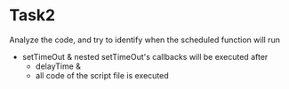 # Task2
Analyze the code, and try to identify when the scheduled function will run
* setTimeOut & nested setTimeOut's callbacks will be executed after 
  * delayTime &
  * all code of the script file is executed